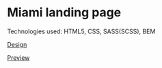 # Miami landing page

Technologies used: HTML5, CSS, SASS(SCSS), BEM

[Design](https://www.figma.com/file/nHz8bflIwJaWP3P99vKTH5/miami_home_new?node-id=0%3A2)

[Preview](https://annaharshyna.github.io/miami-landing/)
